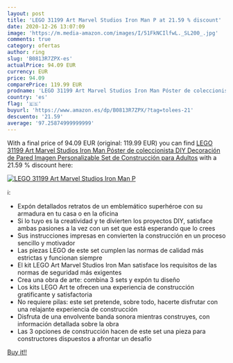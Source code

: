 ```yaml
---
layout: post
title: 'LEGO 31199 Art Marvel Studios Iron Man P at 21.59 % discount'
date: 2020-12-26 13:07:09
image: 'https://m.media-amazon.com/images/I/51FkNCIlfwL._SL200_.jpg'
comments: true
category: ofertas
author: ring
slug: 'B0813R7ZPX-es'
actualPrice: 94.09 EUR
currency: EUR
price: 94.09
comparePrice: 119.99 EUR
prodname: 'LEGO 31199 Art Marvel Studios Iron Man Póster de coleccionista DIY  Decoración de Pared  Imagen Personalizable  Set de Construcción para Adultos'
country: 'es'
flag: '🇪🇸'
buyurl: 'https://www.amazon.es/dp/B0813R7ZPX/?tag=tolees-21'
descuento: '21.59'
average: '97.25874999999999'
---
```


With a final price of 94.09 EUR (original: 119.99 EUR) you can find [LEGO 31199 Art Marvel Studios Iron Man Póster de coleccionista DIY  Decoración de Pared  Imagen Personalizable  Set de Construcción para Adultos](https://www.amazon.es/dp/B0813R7ZPX/?tag=tolees-21) with a  21.59 % discount here:

[![LEGO 31199 Art Marvel Studios Iron Man P](https://m.media-amazon.com/images/I/51FkNCIlfwL._SL200_.jpg)](https://www.amazon.es/dp/B0813R7ZPX/?tag=tolees-21)

ℹ️:

- Expón detallados retratos de un emblemático superhéroe con su armadura en tu casa o en la oficina
- Si lo tuyo es la creatividad y te divierten los proyectos DIY, satisface ambas pasiones a la vez con un set que está esperando que lo crees
- Sus instrucciones impresas en convierten la construcción en un proceso sencillo y motivador
- Las piezas LEGO de este set cumplen las normas de calidad más estrictas y funcionan siempre
- El kit LEGO Art Marvel Studios Iron Man satisface los requisitos de las normas de seguridad más exigentes
- Crea una obra de arte: combina 3 sets y expón tu diseño
- Los kits LEGO Art te ofrecen una experiencia de construcción gratificante y satisfactoria
- No requiere pilas: este set pretende, sobre todo, hacerte disfrutar con una relajante experiencia de construcción
- Disfruta de una envolvente banda sonora mientras construyes, con información detallada sobre la obra
- Las 3 opciones de construcción hacen de este set una pieza para constructores dispuestos a afrontar un desafío

[Buy it!!](https://www.amazon.es/dp/B0813R7ZPX/?tag=tolees-21)
